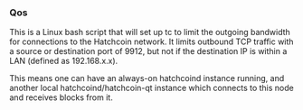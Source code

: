 ### Qos ###

This is a Linux bash script that will set up tc to limit the outgoing bandwidth for connections to the Hatchcoin network. It limits outbound TCP traffic with a source or destination port of 9912, but not if the destination IP is within a LAN (defined as 192.168.x.x).

This means one can have an always-on hatchcoind instance running, and another local hatchcoind/hatchcoin-qt instance which connects to this node and receives blocks from it.
